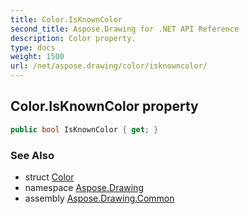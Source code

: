 ```yaml
---
title: Color.IsKnownColor
second_title: Aspose.Drawing for .NET API Reference
description: Color property. 
type: docs
weight: 1500
url: /net/aspose.drawing/color/isknowncolor/
---
```

## Color.IsKnownColor property

```csharp
public bool IsKnownColor { get; }
```

### See Also

* struct [Color](../)
* namespace [Aspose.Drawing](../../color/)
* assembly [Aspose.Drawing.Common](../../../)


